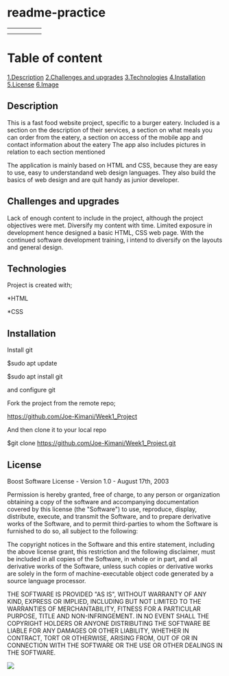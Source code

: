 # readme-practice


|        |    |    |    |    |
|--------|----|----|----|----|
|        |    |    |    |    |
|        |    |    |    |    |

# Table of content
[1.Description](#Description)
[2.Challenges and upgrades](#Challenges-and-upgrades)
[3.Technologies](#Technologies)
[4.Installation](#Installation)
[5.License](#license)
[6.Image](#img)

<a name="Description"></a>
## Description

This is a fast food website project, specific to a burger eatery. Included is a section on the description of their services, a section on what meals you can order from the eatery, a section on access of the mobile app and contact information about the eatery
The app also includes pictures in relation to each section mentioned

The application is mainly based on HTML and CSS, because they are easy to use, easy to understandand web design languages.
They also build the basics of web design and are quit handy as junior developer.

<a name="Challenges-and-upgrades"></a>
## Challenges and upgrades

Lack of enough content to include in the project, although the project objectives were met.
Diversify my content with time.
Limited exposure in development hence designed a basic HTML, CSS web page.
With the continued software development training, i intend to diversify on the layouts and general design.

<a name="Technologies"></a>
## Technologies

Project is created with;

*HTML

*CSS
<a name="Installation"></a>
## Installation

Install git

$sudo apt update

$sudo apt install git

and configure git

Fork the project from the remote repo;

https://github.com/Joe-Kimani/Week1_Project

And then clone it to your local repo

$git clone https://github.com/Joe-Kimani/Week1_Project.git

<a name="License"></a>
## License

Boost Software License - Version 1.0 - August 17th, 2003

Permission is hereby granted, free of charge, to any person or organization
obtaining a copy of the software and accompanying documentation covered by
this license (the "Software") to use, reproduce, display, distribute,
execute, and transmit the Software, and to prepare derivative works of the
Software, and to permit third-parties to whom the Software is furnished to
do so, all subject to the following:

The copyright notices in the Software and this entire statement, including
the above license grant, this restriction and the following disclaimer,
must be included in all copies of the Software, in whole or in part, and
all derivative works of the Software, unless such copies or derivative
works are solely in the form of machine-executable object code generated by
a source language processor.

THE SOFTWARE IS PROVIDED "AS IS", WITHOUT WARRANTY OF ANY KIND, EXPRESS OR
IMPLIED, INCLUDING BUT NOT LIMITED TO THE WARRANTIES OF MERCHANTABILITY,
FITNESS FOR A PARTICULAR PURPOSE, TITLE AND NON-INFRINGEMENT. IN NO EVENT
SHALL THE COPYRIGHT HOLDERS OR ANYONE DISTRIBUTING THE SOFTWARE BE LIABLE
FOR ANY DAMAGES OR OTHER LIABILITY, WHETHER IN CONTRACT, TORT OR OTHERWISE,
ARISING FROM, OUT OF OR IN CONNECTION WITH THE SOFTWARE OR THE USE OR OTHER
DEALINGS IN THE SOFTWARE.

<a name="img"><img src="./images/project.jpg"></a>


